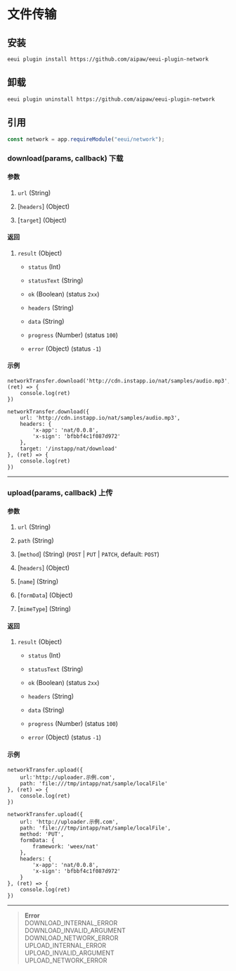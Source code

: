 # 文件传输

## 安装

```shell script
eeui plugin install https://github.com/aipaw/eeui-plugin-network
```

## 卸载

```shell script
eeui plugin uninstall https://github.com/aipaw/eeui-plugin-network
```

## 引用

```js
const network = app.requireModule("eeui/network");
```

### download(params, callback) 下载

#### 参数

1.  `url` (String)

2.  [`headers`] (Object)

3.  [`target`] (Object)

#### 返回

1.  `result` (Object)
    *   `status` (Int)

    *   `statusText` (String)

    *   `ok` (Boolean) (status `2xx`)

    *   `headers` (String)

    *   `data` (String)

    *   `progress` (Number) (status `100`)

    *   `error` (Object) (status `-1`)

#### 示例

```
networkTransfer.download('http://cdn.instapp.io/nat/samples/audio.mp3', (ret) => {
    console.log(ret)
})
```

```
networkTransfer.download({
    url: 'http://cdn.instapp.io/nat/samples/audio.mp3',
    headers: {
        'x-app': 'nat/0.0.8',
        'x-sign': 'bfbbf4c1f087d972'
    },
    target: '/instapp/nat/download'
}, (ret) => {
    console.log(ret)
})
```

* * *

### upload(params, callback) 上传

#### 参数

1.  `url` (String)

2.  `path` (String)

3.  [`method`] (String) (`POST` | `PUT` | `PATCH`, default: `POST`)

4.  [`headers`] (Object)

5.  [`name`] (String)

6.  [`formData`] (Object)

7.  [`mimeType`] (String)

#### 返回

1.  `result` (Object)
    *   `status` (Int)

    *   `statusText` (String)

    *   `ok` (Boolean) (status `2xx`)

    *   `headers` (String)

    *   `data` (String)

    *   `progress` (Number) (status `100`)

    *   `error` (Object) (status `-1`)

#### 示例

```
networkTransfer.upload({
    url:'http://uploader.示例.com',
    path: 'file:///tmp/intapp/nat/sample/localFile'
}, (ret) => {
    console.log(ret)
})
```

```
networkTransfer.upload({
    url: 'http://uploader.示例.com', 
    path: 'file:///tmp/intapp/nat/sample/localFile',
    method: 'PUT',
    formData: {
        framework: 'weex/nat'
    },
    headers: {
        'x-app': 'nat/0.0.8',
        'x-sign': 'bfbbf4c1f087d972'
    }
}, (ret) => {
    console.log(ret)
})
```

* * *

> **Error**<br/>
> DOWNLOAD_INTERNAL_ERROR<br/>
> DOWNLOAD_INVALID_ARGUMENT<br/>
> DOWNLOAD_NETWORK_ERROR<br/>
> UPLOAD_INTERNAL_ERROR<br/>
> UPLOAD_INVALID_ARGUMENT<br/>
> UPLOAD_NETWORK_ERROR
